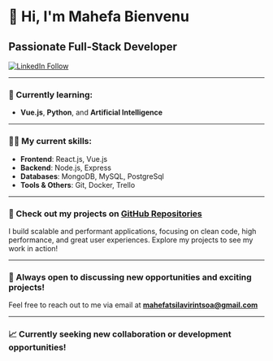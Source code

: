 # 👋 Hi, I'm **Mahefa Bienvenu**  
## Passionate Full-Stack Developer

[![LinkedIn Follow](https://img.shields.io/badge/Follow%20me%20on-LinkedIn-blue?style=for-the-badge&logo=linkedin)](https://www.linkedin.com/in/mahefa-bienvenu-575188287/)  

---

### 🌱 Currently learning:  
- **Vue.js**, **Python**, and **Artificial Intelligence**  

---

### 👨‍💻 My current skills:  
- **Frontend**: React.js, Vue.js  
- **Backend**: Node.js, Express  
- **Databases**: MongoDB, MySQL, PostgreSql
- **Tools & Others**: Git, Docker, Trello

---

### 🚀 Check out my projects on [GitHub Repositories](https://github.com/mahf-TB?tab=repositories)  

I build scalable and performant applications, focusing on clean code, high performance, and great user experiences. Explore my projects to see my work in action!

---

### 💬 Always open to discussing new opportunities and exciting projects!  
Feel free to reach out to me via email at **mahefatsilavirintsoa@gmail.com**

---

### 📈 Currently seeking new collaboration or development opportunities!

